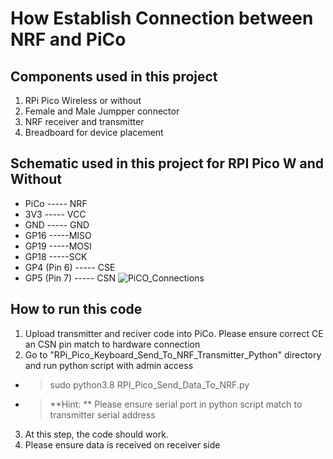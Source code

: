 # How Establish Connection between NRF and PiCo


## Components used in this project
1. RPi Pico Wireless or without
2. Female and Male Jumpper connector
3. NRF receiver and transmitter
4. Breadboard for device placement

## Schematic used in this project for RPI Pico W and Without
* PiCo ----- NRF
* 3V3 ----- VCC
* GND ----- GND
* GP16 -----MISO
* GP19 -----MOSI
* GP18 -----SCK
* GP4 (Pin 6) ----- CSE
* GP5 (Pin 7) ----- CSN
![PiCO_Connections](https://user-images.githubusercontent.com/81543946/219866848-5d727f0e-4274-4cfd-a1ad-0342e7305d2c.png)


## How to run this code
1. Upload transmitter and reciver code into PiCo. Please ensure correct CE an CSN pin match to hardware connection
2. Go to "RPi_Pico_Keyboard_Send_To_NRF_Transmitter_Python" directory and run python script with admin access
- > sudo python3.8 RPI_Pico_Send_Data_To_NRF.py
- > **Hint: ** Please ensure serial port in python script match to transmitter serial address
3. At this step, the code should work.
4. Please ensure data is received on receiver side

